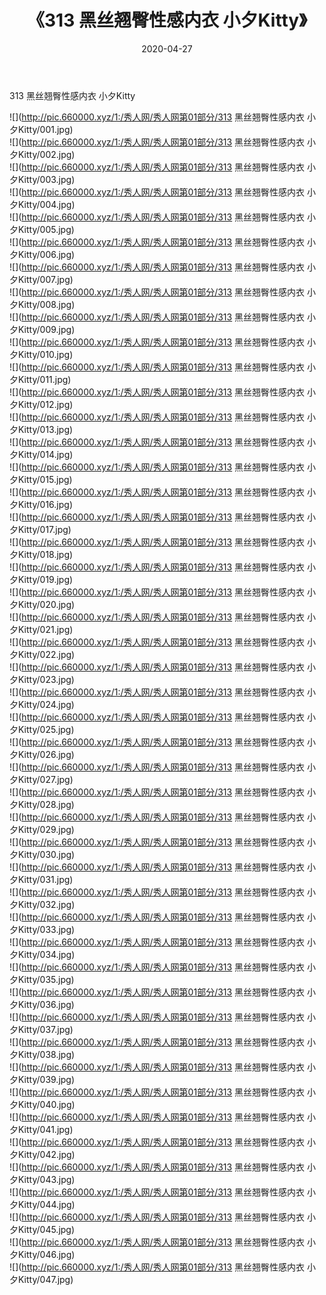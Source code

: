 ﻿---
layout: post
title:  《313 黑丝翘臀性感内衣 小夕Kitty》
date:   2020-04-27
img: http://pic.660000.xyz/1:/秀人网/秀人网第01部分/313 黑丝翘臀性感内衣 小夕Kitty/000.jpg
categories: [美女, 清纯, 唯美]
---

313 黑丝翘臀性感内衣 小夕Kitty

  ![](http://pic.660000.xyz/1:/秀人网/秀人网第01部分/313 黑丝翘臀性感内衣 小夕Kitty/001.jpg) <br> ![](http://pic.660000.xyz/1:/秀人网/秀人网第01部分/313 黑丝翘臀性感内衣 小夕Kitty/002.jpg) <br> ![](http://pic.660000.xyz/1:/秀人网/秀人网第01部分/313 黑丝翘臀性感内衣 小夕Kitty/003.jpg) <br> ![](http://pic.660000.xyz/1:/秀人网/秀人网第01部分/313 黑丝翘臀性感内衣 小夕Kitty/004.jpg) <br> ![](http://pic.660000.xyz/1:/秀人网/秀人网第01部分/313 黑丝翘臀性感内衣 小夕Kitty/005.jpg) <br> ![](http://pic.660000.xyz/1:/秀人网/秀人网第01部分/313 黑丝翘臀性感内衣 小夕Kitty/006.jpg) <br> ![](http://pic.660000.xyz/1:/秀人网/秀人网第01部分/313 黑丝翘臀性感内衣 小夕Kitty/007.jpg) <br> ![](http://pic.660000.xyz/1:/秀人网/秀人网第01部分/313 黑丝翘臀性感内衣 小夕Kitty/008.jpg) <br> ![](http://pic.660000.xyz/1:/秀人网/秀人网第01部分/313 黑丝翘臀性感内衣 小夕Kitty/009.jpg) <br> ![](http://pic.660000.xyz/1:/秀人网/秀人网第01部分/313 黑丝翘臀性感内衣 小夕Kitty/010.jpg) <br> ![](http://pic.660000.xyz/1:/秀人网/秀人网第01部分/313 黑丝翘臀性感内衣 小夕Kitty/011.jpg) <br> ![](http://pic.660000.xyz/1:/秀人网/秀人网第01部分/313 黑丝翘臀性感内衣 小夕Kitty/012.jpg) <br> ![](http://pic.660000.xyz/1:/秀人网/秀人网第01部分/313 黑丝翘臀性感内衣 小夕Kitty/013.jpg) <br> ![](http://pic.660000.xyz/1:/秀人网/秀人网第01部分/313 黑丝翘臀性感内衣 小夕Kitty/014.jpg) <br> ![](http://pic.660000.xyz/1:/秀人网/秀人网第01部分/313 黑丝翘臀性感内衣 小夕Kitty/015.jpg) <br> ![](http://pic.660000.xyz/1:/秀人网/秀人网第01部分/313 黑丝翘臀性感内衣 小夕Kitty/016.jpg) <br> ![](http://pic.660000.xyz/1:/秀人网/秀人网第01部分/313 黑丝翘臀性感内衣 小夕Kitty/017.jpg) <br> ![](http://pic.660000.xyz/1:/秀人网/秀人网第01部分/313 黑丝翘臀性感内衣 小夕Kitty/018.jpg) <br> ![](http://pic.660000.xyz/1:/秀人网/秀人网第01部分/313 黑丝翘臀性感内衣 小夕Kitty/019.jpg) <br> ![](http://pic.660000.xyz/1:/秀人网/秀人网第01部分/313 黑丝翘臀性感内衣 小夕Kitty/020.jpg) <br> ![](http://pic.660000.xyz/1:/秀人网/秀人网第01部分/313 黑丝翘臀性感内衣 小夕Kitty/021.jpg) <br> ![](http://pic.660000.xyz/1:/秀人网/秀人网第01部分/313 黑丝翘臀性感内衣 小夕Kitty/022.jpg) <br> ![](http://pic.660000.xyz/1:/秀人网/秀人网第01部分/313 黑丝翘臀性感内衣 小夕Kitty/023.jpg) <br> ![](http://pic.660000.xyz/1:/秀人网/秀人网第01部分/313 黑丝翘臀性感内衣 小夕Kitty/024.jpg) <br> ![](http://pic.660000.xyz/1:/秀人网/秀人网第01部分/313 黑丝翘臀性感内衣 小夕Kitty/025.jpg) <br> ![](http://pic.660000.xyz/1:/秀人网/秀人网第01部分/313 黑丝翘臀性感内衣 小夕Kitty/026.jpg) <br> ![](http://pic.660000.xyz/1:/秀人网/秀人网第01部分/313 黑丝翘臀性感内衣 小夕Kitty/027.jpg) <br> ![](http://pic.660000.xyz/1:/秀人网/秀人网第01部分/313 黑丝翘臀性感内衣 小夕Kitty/028.jpg) <br> ![](http://pic.660000.xyz/1:/秀人网/秀人网第01部分/313 黑丝翘臀性感内衣 小夕Kitty/029.jpg) <br> ![](http://pic.660000.xyz/1:/秀人网/秀人网第01部分/313 黑丝翘臀性感内衣 小夕Kitty/030.jpg) <br> ![](http://pic.660000.xyz/1:/秀人网/秀人网第01部分/313 黑丝翘臀性感内衣 小夕Kitty/031.jpg) <br> ![](http://pic.660000.xyz/1:/秀人网/秀人网第01部分/313 黑丝翘臀性感内衣 小夕Kitty/032.jpg) <br> ![](http://pic.660000.xyz/1:/秀人网/秀人网第01部分/313 黑丝翘臀性感内衣 小夕Kitty/033.jpg) <br> ![](http://pic.660000.xyz/1:/秀人网/秀人网第01部分/313 黑丝翘臀性感内衣 小夕Kitty/034.jpg) <br> ![](http://pic.660000.xyz/1:/秀人网/秀人网第01部分/313 黑丝翘臀性感内衣 小夕Kitty/035.jpg) <br> ![](http://pic.660000.xyz/1:/秀人网/秀人网第01部分/313 黑丝翘臀性感内衣 小夕Kitty/036.jpg) <br> ![](http://pic.660000.xyz/1:/秀人网/秀人网第01部分/313 黑丝翘臀性感内衣 小夕Kitty/037.jpg) <br> ![](http://pic.660000.xyz/1:/秀人网/秀人网第01部分/313 黑丝翘臀性感内衣 小夕Kitty/038.jpg) <br> ![](http://pic.660000.xyz/1:/秀人网/秀人网第01部分/313 黑丝翘臀性感内衣 小夕Kitty/039.jpg) <br> ![](http://pic.660000.xyz/1:/秀人网/秀人网第01部分/313 黑丝翘臀性感内衣 小夕Kitty/040.jpg) <br> ![](http://pic.660000.xyz/1:/秀人网/秀人网第01部分/313 黑丝翘臀性感内衣 小夕Kitty/041.jpg) <br> ![](http://pic.660000.xyz/1:/秀人网/秀人网第01部分/313 黑丝翘臀性感内衣 小夕Kitty/042.jpg) <br> ![](http://pic.660000.xyz/1:/秀人网/秀人网第01部分/313 黑丝翘臀性感内衣 小夕Kitty/043.jpg) <br> ![](http://pic.660000.xyz/1:/秀人网/秀人网第01部分/313 黑丝翘臀性感内衣 小夕Kitty/044.jpg) <br> ![](http://pic.660000.xyz/1:/秀人网/秀人网第01部分/313 黑丝翘臀性感内衣 小夕Kitty/045.jpg) <br> ![](http://pic.660000.xyz/1:/秀人网/秀人网第01部分/313 黑丝翘臀性感内衣 小夕Kitty/046.jpg) <br> ![](http://pic.660000.xyz/1:/秀人网/秀人网第01部分/313 黑丝翘臀性感内衣 小夕Kitty/047.jpg) <br>